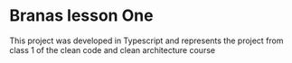 
# Branas lesson One

This project was developed in Typescript and represents the project from class 1 of the clean code and clean architecture course

